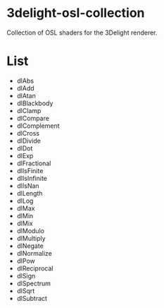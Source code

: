 3delight-osl-collection
===

Collection of OSL shaders for the 3Delight renderer.

List
===

* dlAbs
* dlAdd
* dlAtan
* dlBlackbody
* dlClamp
* dlCompare
* dlComplement
* dlCross
* dlDivide
* dlDot
* dlExp
* dlFractional
* dlIsFinite
* dlIsInfinite
* dlIsNan
* dlLength
* dlLog
* dlMax
* dlMin
* dlMix
* dlModulo
* dlMultiply
* dlNegate
* dlNormalize
* dlPow
* dlReciprocal
* dlSign
* dlSpectrum
* dlSqrt
* dlSubtract
